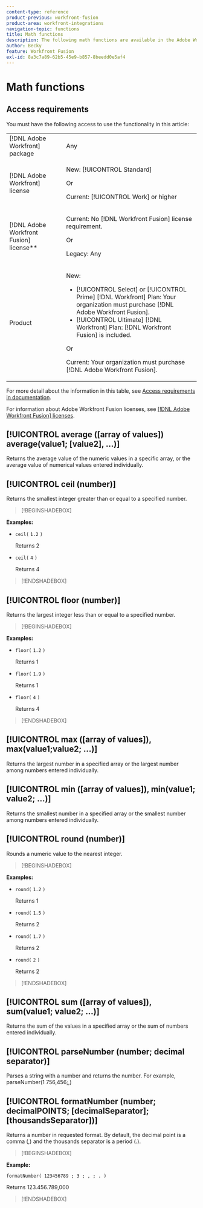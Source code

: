 ```yaml
---
content-type: reference
product-previous: workfront-fusion
product-area: workfront-integrations
navigation-topic: functions
title: Math functions
description: The following math functions are available in the Adobe Workfront Fusion mapping panel.
author: Becky
feature: Workfront Fusion
exl-id: 8a3c7a89-62b5-45e9-b857-8beedd0e5af4
---
```

# Math functions

<!--Audited: 4/2024-->

## Access requirements

You must have the following access to use the functionality in this article:

<table style="table-layout:auto"> 
 <col>  
 <col>  
 <tbody>  
  <tr>  
   <td role="rowheader">[!DNL Adobe Workfront] package</td>  
   <td> <p>Any</p> </td>  
  </tr>  
  <tr data-mc-conditions="">  
   <td role="rowheader">[!DNL Adobe Workfront] license</td>  
   <td> <p>New: [!UICONTROL Standard]</p><p>Or</p><p>Current: [!UICONTROL Work] or higher</p> </td>  
  </tr>  
  <tr>  
   <td role="rowheader">[!DNL Adobe Workfront Fusion] license**</td>  
   <td> 
   <p>Current: No [!DNL Workfront Fusion] license requirement.</p> 
   <p>Or</p> 
   <p>Legacy: Any </p> 
   </td>  
  </tr>  
  <tr>  
   <td role="rowheader">Product</td>  
   <td> 
   <p>New:</p> <ul><li>[!UICONTROL Select] or [!UICONTROL Prime] [!DNL Workfront] Plan: Your organization must purchase [!DNL Adobe Workfront Fusion].</li><li>[!UICONTROL Ultimate] [!DNL Workfront] Plan: [!DNL Workfront Fusion] is included.</li></ul> 
   <p>Or</p> 
   <p>Current: Your organization must purchase [!DNL Adobe Workfront Fusion].</p> 
   </td>  
  </tr> 
 </tbody>  
</table>  

For more detail about the information in this table, see [Access requirements in documentation](/help/workfront-fusion/set-up-and-manage-workfront-fusion/licensing-operations-overview/access-level-requirements-in-documentation.md). 

For information about Adobe Workfront Fusion licenses, see [[!DNL Adobe Workfront Fusion] licenses](/help/workfront-fusion/set-up-and-manage-workfront-fusion/licensing-operations-overview/license-automation-vs-integration.md).

## [!UICONTROL average ([array of values]) average(value1; [value2], ...)]

Returns the average value of the numeric values in a specific array, or the average value of numerical values entered individually.

## [!UICONTROL ceil (number)]

Returns the smallest integer greater than or equal to a specified number.

>[!BEGINSHADEBOX]

**Examples:** 

* `ceil(` `1.2` `)`

   Returns 2

* `ceil(` `4` `)`

   Returns 4

>[!ENDSHADEBOX]

## [!UICONTROL floor (number)]

Returns the largest integer less than or equal to a specified number.

>[!BEGINSHADEBOX]

**Examples:** 

* `floor(` `1.2` `)`

   Returns 1

* `floor(` `1.9` `)`

   Returns 1

* `floor(` `4` `)`

   Returns 4

>[!ENDSHADEBOX]

## [!UICONTROL max ([array of values]), max(value1;value2; ...)]

Returns the largest number in a specified array or the largest number among numbers entered individually.

## [!UICONTROL min ([array of values]), min(value1; value2; ...)]

Returns the smallest number in a specified array or the smallest number among numbers entered individually.

## [!UICONTROL round (number)]

Rounds a numeric value to the nearest integer.

>[!BEGINSHADEBOX]

**Examples:** 

* `round(` `1.2` `)`

   Returns 1

* `round(` `1.5` `)`

   Returns 2

* `round(` `1.7` `)`

   Returns 2
 
* `round(` `2` `)`

   Returns 2

>[!ENDSHADEBOX]

## [!UICONTROL sum ([array of values]), sum(value1; value2; ...)]

Returns the sum of the values in a specified array or the sum of numbers entered individually.

## [!UICONTROL parseNumber (number; decimal separator)]

Parses a string with a number and returns the number. For example, parseNumber(1 756,456;,)

## [!UICONTROL formatNumber (number; decimalPOINTS; [decimalSeparator]; [thousandsSeparator])]

Returns a number in requested format. By default, the decimal point is a comma (,) and the thousands separator is a period (.).

>[!BEGINSHADEBOX]

**Example:** 

`formatNumber( 123456789 ; 3 ; , ; . )`

Returns 123.456.789,000

>[!ENDSHADEBOX]
